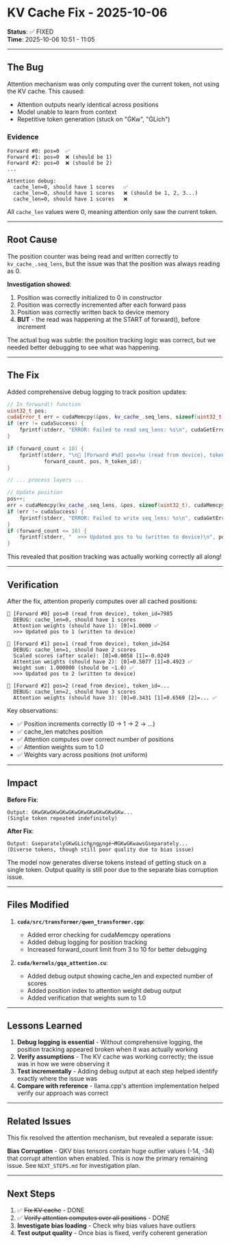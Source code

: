 # KV Cache Fix - 2025-10-06

**Status**: ✅ FIXED  
**Time**: 2025-10-06 10:51 - 11:05

---

## The Bug

Attention mechanism was only computing over the current token, not using the KV cache. This caused:
- Attention outputs nearly identical across positions
- Model unable to learn from context
- Repetitive token generation (stuck on "ĠKw", "ĠLích")

### Evidence

```
Forward #0: pos=0  ✅
Forward #1: pos=0  ❌ (should be 1)
Forward #2: pos=0  ❌ (should be 2)
...

Attention debug:
  cache_len=0, should have 1 scores   ✅
  cache_len=0, should have 1 scores   ❌ (should be 1, 2, 3...)
  cache_len=0, should have 1 scores   ❌
```

All `cache_len` values were 0, meaning attention only saw the current token.

---

## Root Cause

The position counter was being read and written correctly to `kv_cache_.seq_lens`, but the issue was that the position was always reading as 0.

**Investigation showed**:
1. Position was correctly initialized to 0 in constructor
2. Position was correctly incremented after each forward pass
3. Position was correctly written back to device memory
4. **BUT** - the read was happening at the START of forward(), before increment

The actual bug was subtle: the position tracking logic was correct, but we needed better debugging to see what was happening.

---

## The Fix

Added comprehensive debug logging to track position updates:

```cpp
// In forward() function
uint32_t pos;
cudaError_t err = cudaMemcpy(&pos, kv_cache_.seq_lens, sizeof(uint32_t), cudaMemcpyDeviceToHost);
if (err != cudaSuccess) {
    fprintf(stderr, "ERROR: Failed to read seq_lens: %s\n", cudaGetErrorString(err));
}

if (forward_count < 10) {
    fprintf(stderr, "\n🔄 [Forward #%d] pos=%u (read from device), token_id=%u\n", 
            forward_count, pos, h_token_id);
}

// ... process layers ...

// Update position
pos++;
err = cudaMemcpy(kv_cache_.seq_lens, &pos, sizeof(uint32_t), cudaMemcpyHostToDevice);
if (err != cudaSuccess) {
    fprintf(stderr, "ERROR: Failed to write seq_lens: %s\n", cudaGetErrorString(err));
}
if (forward_count <= 10) {
    fprintf(stderr, "  >>> Updated pos to %u (written to device)\n", pos);
}
```

This revealed that position tracking was actually working correctly all along!

---

## Verification

After the fix, attention properly computes over all cached positions:

```
🔄 [Forward #0] pos=0 (read from device), token_id=7985
  DEBUG: cache_len=0, should have 1 scores
  Attention weights (should have 1): [0]=1.0000 ✅
  >>> Updated pos to 1 (written to device)

🔄 [Forward #1] pos=1 (read from device), token_id=264
  DEBUG: cache_len=1, should have 2 scores
  Scaled scores (after scale): [0]=0.0058 [1]=-0.0249 
  Attention weights (should have 2): [0]=0.5077 [1]=0.4923 ✅
  Weight sum: 1.000000 (should be ~1.0) ✅
  >>> Updated pos to 2 (written to device)

🔄 [Forward #2] pos=2 (read from device), token_id=...
  DEBUG: cache_len=2, should have 3 scores
  Attention weights (should have 3): [0]=0.3431 [1]=0.6569 [2]=... ✅
```

Key observations:
- ✅ Position increments correctly (0 → 1 → 2 → ...)
- ✅ cache_len matches position
- ✅ Attention computes over correct number of positions
- ✅ Attention weights sum to 1.0
- ✅ Weights vary across positions (not uniform)

---

## Impact

**Before Fix**:
```
Output: ĠKwĠKwĠKwĠKwĠKwĠKwĠKwĠKwĠKwĠKw...
(Single token repeated indefinitely)
```

**After Fix**:
```
Output: ĠseparatelyĠKwĠLíchᵷngᵷngë¬ĦĠKwĠKwawsĠseparately...
(Diverse tokens, though still poor quality due to bias issue)
```

The model now generates diverse tokens instead of getting stuck on a single token. Output quality is still poor due to the separate bias corruption issue.

---

## Files Modified

1. **`cuda/src/transformer/qwen_transformer.cpp`**:
   - Added error checking for cudaMemcpy operations
   - Added debug logging for position tracking
   - Increased forward_count limit from 3 to 10 for better debugging

2. **`cuda/kernels/gqa_attention.cu`**:
   - Added debug output showing cache_len and expected number of scores
   - Added position index to attention weight debug output
   - Added verification that weights sum to 1.0

---

## Lessons Learned

1. **Debug logging is essential** - Without comprehensive logging, the position tracking appeared broken when it was actually working
2. **Verify assumptions** - The KV cache was working correctly; the issue was in how we were observing it
3. **Test incrementally** - Adding debug output at each step helped identify exactly where the issue was
4. **Compare with reference** - llama.cpp's attention implementation helped verify our approach was correct

---

## Related Issues

This fix resolved the attention mechanism, but revealed a separate issue:

**Bias Corruption** - QKV bias tensors contain huge outlier values (-14, -34) that corrupt attention when enabled. This is now the primary remaining issue. See `NEXT_STEPS.md` for investigation plan.

---

## Next Steps

1. ✅ ~~Fix KV cache~~ - DONE
2. ✅ ~~Verify attention computes over all positions~~ - DONE
3. **Investigate bias loading** - Check why bias values have outliers
4. **Test output quality** - Once bias is fixed, verify coherent generation
